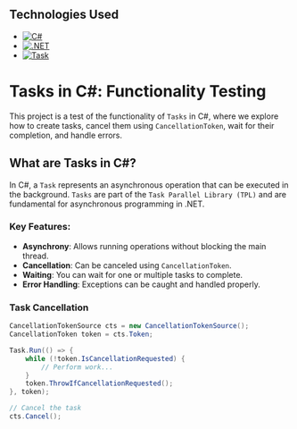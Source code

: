 ## Technologies Used

- [![C#](https://img.shields.io/badge/csharp-%23239120.svg?style=for-the-badge&logo=csharp&logoColor=white)](https://docs.microsoft.com/en-us/dotnet/csharp/)
- [![.NET](https://img.shields.io/badge/.NET-%2363299E.svg?style=for-the-badge&logo=.net&logoColor=white)](https://docs.microsoft.com/en-us/dotnet/)
- [![Task](https://img.shields.io/badge/Task-Asynchronous-blue?style=for-the-badge)](https://docs.microsoft.com/en-us/dotnet/standard/parallel-programming/task-parallel-library-tpl)

# Tasks in C#: Functionality Testing

This project is a test of the functionality of `Tasks` in C#, where we explore how to create tasks, cancel them using `CancellationToken`, wait for their completion, and handle errors.

## What are Tasks in C#?

In C#, a `Task` represents an asynchronous operation that can be executed in the background. `Tasks` are part of the `Task Parallel Library (TPL)` and are fundamental for asynchronous programming in .NET.

### Key Features:
- **Asynchrony**: Allows running operations without blocking the main thread.
- **Cancellation**: Can be canceled using `CancellationToken`.
- **Waiting**: You can wait for one or multiple tasks to complete.
- **Error Handling**: Exceptions can be caught and handled properly.

### Task Cancellation

```csharp
CancellationTokenSource cts = new CancellationTokenSource();
CancellationToken token = cts.Token;

Task.Run(() => {
    while (!token.IsCancellationRequested) {
        // Perform work...
    }
    token.ThrowIfCancellationRequested();
}, token);

// Cancel the task
cts.Cancel();
